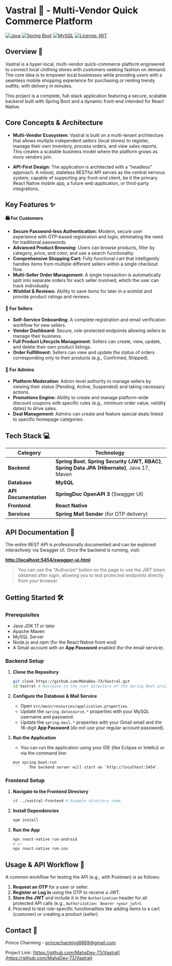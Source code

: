 # Vastral 🚀 - Multi-Vendor Quick Commerce Platform

[![Java](https://img.shields.io/badge/Language-Java-blue?style=for-the-badge&logo=java)](https://www.java.com)
[![Spring Boot](https://img.shields.io/badge/Framework-Spring_Boot-green?style=for-the-badge&logo=spring)](https://spring.io/projects/spring-boot)
[![MySQL](https://img.shields.io/badge/Database-MySQL-orange?style=for-the-badge&logo=mysql)](https://www.mysql.com)
[![License: MIT](https://img.shields.io/badge/License-MIT-yellow.svg?style=for-the-badge)](https://opensource.org/licenses/MIT)

## Overview 👗

Vastral is a hyper-local, multi-vendor quick-commerce platform engineered to connect local clothing stores with customers seeking fashion on demand. The core idea is to empower local businesses while providing users with a seamless mobile shopping experience for purchasing or renting trendy outfits, with delivery in minutes.

This project is a complete, full-stack application featuring a secure, scalable backend built with Spring Boot and a dynamic front-end intended for React Native.

## Core Concepts & Architecture

*   **Multi-Vendor Ecosystem:** Vastral is built on a multi-tenant architecture that allows multiple independent sellers (local stores) to register, manage their own inventory, process orders, and view sales reports. This creates a scalable business model where the platform grows as more vendors join.

*   **API-First Design:** The application is architected with a "headless" approach. A robust, stateless RESTful API serves as the central nervous system, capable of supporting any front-end client, be it the primary React Native mobile app, a future web application, or third-party integrations.

## Key Features ✨

#### 🛍️ For Customers

*   **Secure Password-less Authentication:** Modern, secure user experience with OTP-based registration and login, eliminating the need for traditional passwords.
*   **Advanced Product Browsing:** Users can browse products, filter by category, price, and color, and use a search functionality.
*   **Comprehensive Shopping Cart:** Fully functional cart that intelligently handles items from multiple different sellers within a single checkout flow.
*   **Multi-Seller Order Management:** A single transaction is automatically split into separate orders for each seller involved, which the user can track individually.
*   **Wishlist & Reviews:** Ability to save items for later in a wishlist and provide product ratings and reviews.

#### 💼 For Sellers

*   **Self-Service Onboarding:** A complete registration and email verification workflow for new sellers.
*   **Vendor Dashboard:** Secure, role-protected endpoints allowing sellers to manage their business.
*   **Full Product Lifecycle Management:** Sellers can create, view, update, and delete their own product listings.
*   **Order Fulfillment:** Sellers can view and update the status of orders corresponding only to their products (e.g., Confirmed, Shipped).

#### 🔑 For Admins

*   **Platform Moderation:** Admin-level authority to manage sellers by viewing their status (Pending, Active, Suspended) and taking necessary actions.
*   **Promotions Engine:** Ability to create and manage platform-wide discount coupons with specific rules (e.g., minimum order value, validity dates) to drive sales.
*   **Deal Management:** Admins can create and feature special deals linked to specific homepage categories.

## Tech Stack 💻

| Category            | Technology                                                              |
| ------------------- | ----------------------------------------------------------------------- |
| **Backend**         | **Spring Boot**, **Spring Security (JWT, RBAC)**, **Spring Data JPA (Hibernate)**, Java 17, Maven |
| **Database**        | **MySQL**                                                               |
| **API Documentation** | **SpringDoc OpenAPI 3** (Swagger UI)                                    |
| **Frontend**        | **React Native**                                                        |
| **Services**        | **Spring Mail Sender** (for OTP delivery)                               |

## API Documentation 📜

The entire REST API is professionally documented and can be explored interactively via Swagger UI. Once the backend is running, visit:

**[http://localhost:5454/swagger-ui.html](http://localhost:5454/swagger-ui.html)**

> You can use the "Authorize" button on the page to use the JWT token obtained after login, allowing you to test protected endpoints directly from your browser.

## Getting Started 🛠️

### Prerequisites
*   Java JDK 17 or later
*   Apache Maven
*   MySQL Server
*   Node.js and npm (for the React Native front-end)
*   A Gmail account with an **App Password** enabled (for the email service).

### Backend Setup
1.  **Clone the Repository**
    ```bash
    git clone https://github.com/MahaDev-73/Vastral.git
    cd Vastral # Navigate to the root directory of the Spring Boot project
    ```

2.  **Configure the Database & Mail Service**
    *   Open `src/main/resources/application.properties`.
    *   Update the `spring.datasource.*` properties with your MySQL username and password.
    *   Update the `spring.mail.*` properties with your Gmail email and the 16-digit **App Password** (do not use your regular account password).

3.  **Run the Application**
    *   You can run the application using your IDE (like Eclipse or IntelliJ) or via the command line:
    ```bash
    mvn spring-boot:run
    ```    The backend server will start on `http://localhost:5454`.

### Frontend Setup
1.  **Navigate to the Frontend Directory**
    ```bash
    cd ../vastral-frontend # Example directory name
    ```
2.  **Install Dependencies**
    ```bash
    npm install
    ```
3.  **Run the App**
    ```bash
    npx react-native run-android
    # or
    npx react-native run-ios
    ```

## Usage & API Workflow 🛒
A common workflow for testing the API (e.g., with Postman) is as follows:
1.  **Request an OTP** for a user or seller.
2.  **Register or Log in** using the OTP to receive a JWT.
3.  **Store the JWT** and include it in the `Authorization` header for all protected API calls (e.g., `Authorization: Bearer <your_jwt>`).
4.  Proceed to test role-specific functionalities like adding items to a cart (customer) or creating a product (seller).


## Contact 📧
Prince Charming - [princecharming8869@gmail.com](mailto:princecharming8869@gmail.com)

Project Link: [https://github.com/MahaDev-73/Vastral](https://github.com/MahaDev-73/Vastral)
